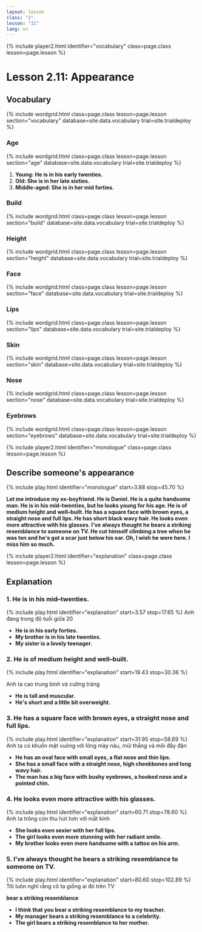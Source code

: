 ```yaml
---
layout: lesson
class: "2"
lesson: "11"
lang: vn
---
```


{% include player2.html identifier="vocabulary" class=page.class lesson=page.lesson %}
# Lesson 2.11: Appearance  


## Vocabulary

{% include wordgrid.html 
		class=page.class 
		lesson=page.lesson 
		section="vocabulary"
		database=site.data.vocabulary 
		trial=site.trialdeploy %}


### Age

{% include wordgrid.html 
		class=page.class 
		lesson=page.lesson 
		section="age"
		database=site.data.vocabulary 
		trial=site.trialdeploy %}


1. **Young: He is in his early twenties.**
2. **Old: She is in her late sixties.**
3. **Middle-aged: She is in her mid forties.**

### Build 

{% include wordgrid.html 
		class=page.class 
		lesson=page.lesson 
		section="build"
		database=site.data.vocabulary 
		trial=site.trialdeploy %}



### Height 

{% include wordgrid.html 
		class=page.class 
		lesson=page.lesson 
		section="height"
		database=site.data.vocabulary 
		trial=site.trialdeploy %}


### Face

{% include wordgrid.html 
		class=page.class 
		lesson=page.lesson 
		section="face"
		database=site.data.vocabulary 
		trial=site.trialdeploy %}


### Lips 

{% include wordgrid.html 
		class=page.class 
		lesson=page.lesson 
		section="lips"
		database=site.data.vocabulary 
		trial=site.trialdeploy %}



### Skin 

{% include wordgrid.html 
		class=page.class 
		lesson=page.lesson 
		section="skin"
		database=site.data.vocabulary 
		trial=site.trialdeploy %}



### Nose 

{% include wordgrid.html 
		class=page.class 
		lesson=page.lesson 
		section="nose"
		database=site.data.vocabulary 
		trial=site.trialdeploy %}


### Eyebrows

{% include wordgrid.html 
		class=page.class 
		lesson=page.lesson 
		section="eyebrows"
		database=site.data.vocabulary 
		trial=site.trialdeploy %}



 


{% include player2.html identifier="monologue" class=page.class lesson=page.lesson %}
## Describe someone's appearance 
{% include play.html identifier="monologue" start=3.88 stop=45.70 %}

**Let me introduce my ex-boyfriend. He is Daniel. He is a quite handsome man. He is in his mid–twenties, but he looks young for his age. He is of medium height and well–built. He has a square face with brown eyes, a straight nose and full lips. He has short black wavy hair. He looks even more attractive with his glasses. I've always thought he bears a striking resemblance to someone on TV. He cut himself climbing a tree when he was ten and he's got a scar just below his ear. Oh, I wish he were here. I miss him so much.**



{% include player2.html identifier="explanation" class=page.class lesson=page.lesson %}
## Explanation


### 1. He is in his mid–twenties.
{% include play.html identifier="explanation" start=3.57 stop=17.65 %}
Anh đang trong độ tuổi giữa 20

- **He is in his early forties.**
- **My brother is in his late twenties.**
- **My sister is a lovely teenager.**


### 2. He is of medium height and well–built.
{% include play.html identifier="explanation" start=19.43 stop=30.36 %}

Anh ta cao trung bình và cường tráng 

- **He is tall and muscular.**
- **He's short and a little bit overweight.**

### 3. He has a square face with brown eyes, a straight nose and full lips.
{% include play.html identifier="explanation" start=31.95 stop=58.69 %}
Anh ta có khuôn mặt vuông với lông mày nâu, mũi thẳng và môi đầy đặn

- **He has an oval face with small eyes, a flat nose and thin lips.**
- **She has a small face with a straight nose, high cheekbones and long wavy hair.**
- **The man has a big face with bushy eyebrows, a hooked nose and a pointed chin.**

### 4. He looks even more attractive with his glasses. 
{% include play.html identifier="explanation" start=60.71 stop=78.60 %}
Anh ta trông còn thu hút hơn với mắt kính 

- **She looks even sexier with her full lips.**
- **The girl looks even more stunning with her radiant smile.**
- **My brother looks even more handsome with a tattoo on his arm.**

### 5.  I’ve always thought he bears a striking resemblance to someone on TV.
{% include play.html identifier="explanation" start=80.60 stop=102.89 %}
Tôi luôn nghĩ rằng cô ta giống ai đó trên TV

**bear a striking resemblance**

- **I think that you bear a striking resemblance to my teacher.**
- **My manager bears a striking resemblance to a celebrity.**
- **The girl bears a striking resemblance to her mother.**
 
